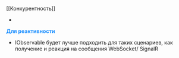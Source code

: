 [[Конкурентность]]

- 

<span style="color:DodgerBlue;font-weight:bold;">Для реактивности</span>

- IObservable будет лучше подходить для таких сценариев, как получение и реакция на сообщения WebSocket/ SignalR
